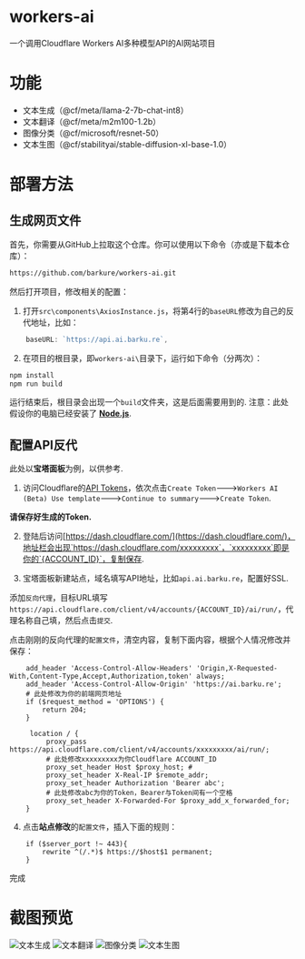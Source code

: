 # workers-ai
一个调用Cloudflare Workers AI多种模型API的AI网站项目
# 功能
- 文本生成（@cf/meta/llama-2-7b-chat-int8）
- 文本翻译（@cf/meta/m2m100-1.2b）
- 图像分类（@cf/microsoft/resnet-50）
- 文本生图（@cf/stabilityai/stable-diffusion-xl-base-1.0）
# 部署方法
## 生成网页文件
首先，你需要从GitHub上拉取这个仓库。你可以使用以下命令（亦或是下载本仓库）：
```bash
https://github.com/barkure/workers-ai.git
```
然后打开项目，修改相关的配置：
1. 打开`src\components\AxiosInstance.js`，将第4行的`baseURL`修改为自己的反代地址，比如：
```javascript
    baseURL: `https://api.ai.barku.re`,
```
2. 在项目的根目录，即`workers-ai\`目录下，运行如下命令（分两次）：
```bash
npm install
npm run build
```
运行结束后，根目录会出现一个`build`文件夹，这是后面需要用到的.
注意：此处假设你的电脑已经安装了 [**Node.js**](https://nodejs.org/).

## 配置API反代
此处以**宝塔面板**为例，以供参考.
1. 访问Cloudflare的[API Tokens](https://dash.cloudflare.com/profile/api-tokens)，依次点击`Create Token`--->`Workers AI (Beta) Use template`--->`Continue to summary`--->`Create Token`.

**请保存好生成的Token.**

2. 登陆后访问[https://dash.cloudflare.com/](https://dash.cloudflare.com/)，地址栏会出现`https://dash.cloudflare.com/xxxxxxxxx`，`xxxxxxxxx`即是你的`{ACCOUNT_ID}`，复制保存.

3. 宝塔面板新建站点，域名填写API地址，比如`api.ai.barku.re`，配置好SSL.

添加`反向代理`，目标URL填写`https://api.cloudflare.com/client/v4/accounts/{ACCOUNT_ID}/ai/run/`，代理名称自己填，然后点击`提交`.

点击刚刚的反向代理的`配置文件`，清空内容，复制下面内容，根据个人情况修改并保存：
```nginx
    add_header 'Access-Control-Allow-Headers' 'Origin,X-Requested-With,Content-Type,Accept,Authorization,token' always;
    add_header 'Access-Control-Allow-Origin' 'https://ai.barku.re';
    # 此处修改为你的前端网页地址
    if ($request_method = 'OPTIONS') {
    	return 204;
    }
  
     location / {
		 proxy_pass  https://api.cloudflare.com/client/v4/accounts/xxxxxxxxx/ai/run/;
         # 此处修改xxxxxxxxx为你Cloudflare ACCOUNT_ID
		 proxy_set_header Host $proxy_host; # 
		 proxy_set_header X-Real-IP $remote_addr;
		 proxy_set_header Authorization 'Bearer abc';
         # 此处修改abc为你的Token，Bearer与Token间有一个空格
		 proxy_set_header X-Forwarded-For $proxy_add_x_forwarded_for;
	}
```

4. 点击**站点修改**的`配置文件`，插入下面的规则：
```nginx
    if ($server_port !~ 443){
        rewrite ^(/.*)$ https://$host$1 permanent;
    }
```

完成
# 截图预览
![文本生成](./screenshots/6E83F9309612BD2332680C42D85050CB.jpg)
![文本翻译](./screenshots/E34F06EAE8B79AB9716ADAB3622BA8D4.jpg)
![图像分类](./screenshots/162AE17E72620D0AC1E794DE8D9859A3.jpg)
![文本生图](./screenshots/85FF6834274BCAE6C0AA92179F6255C6.jpg)